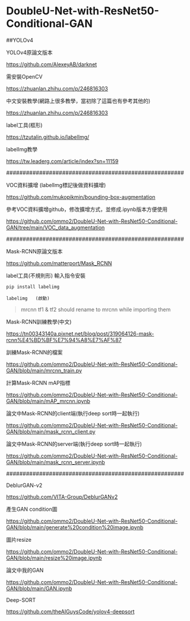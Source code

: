 # DoubleU-Net-with-ResNet50-Conditional-GAN

##YOLOv4

YOLOv4原論文版本

https://github.com/AlexeyAB/darknet

需安裝OpenCV

https://zhuanlan.zhihu.com/p/246816303

中文安裝教學(網路上很多教學，當初除了這篇也有參考其他的)

https://zhuanlan.zhihu.com/p/246816303

label工具(框形)

https://tzutalin.github.io/labelImg/

labelImg教學

https://tw.leaderg.com/article/index?sn=11159

######################################################

VOC資料擴增 (labelImg標記後做資料擴增)

https://github.com/mukopikmin/bounding-box-augmentation

參考VOC資料擴增github，修改擴增方式，並修成.ipynb版本方便使用

https://github.com/ommo2/DoubleU-Net-with-ResNet50-Conditional-GAN/tree/main/VOC_data_augmentation

######################################################

Mask-RCNN原論文版本

https://github.com/matterport/Mask_RCNN

label工具(不規則形) 輸入指令安裝
```
pip install labelimg

labelimg   (啟動)
```

> mrcnn tf1 & tf2 should rename to mrcnn while importing them

Mask-RCNN訓練教學(中文)

https://tn00343140a.pixnet.net/blog/post/319064126-mask-rcnn%E4%BD%BF%E7%94%A8%E7%AF%87

訓練Mask-RCNN的檔案

https://github.com/ommo2/DoubleU-Net-with-ResNet50-Conditional-GAN/blob/main/mrcnn_train.py

計算Mask-RCNN mAP指標

https://github.com/ommo2/DoubleU-Net-with-ResNet50-Conditional-GAN/blob/main/mAP_mrcnn.ipynb

論文中Mask-RCNN的client端(執行deep sort時一起執行)

https://github.com/ommo2/DoubleU-Net-with-ResNet50-Conditional-GAN/blob/main/mask_rcnn_client.py

論文中Mask-RCNN的server端(執行deep sort時一起執行)

https://github.com/ommo2/DoubleU-Net-with-ResNet50-Conditional-GAN/blob/main/mask_rcnn_server.ipynb

######################################################

DeblurGAN-v2

https://github.com/VITA-Group/DeblurGANv2

產生GAN condition圖

https://github.com/ommo2/DoubleU-Net-with-ResNet50-Conditional-GAN/blob/main/generate%20condition%20image.ipynb

圖片resize

https://github.com/ommo2/DoubleU-Net-with-ResNet50-Conditional-GAN/blob/main/resize%20image.ipynb

論文中我的GAN

https://github.com/ommo2/DoubleU-Net-with-ResNet50-Conditional-GAN/blob/main/GAN.ipynb

Deep-SORT

https://github.com/theAIGuysCode/yolov4-deepsort

